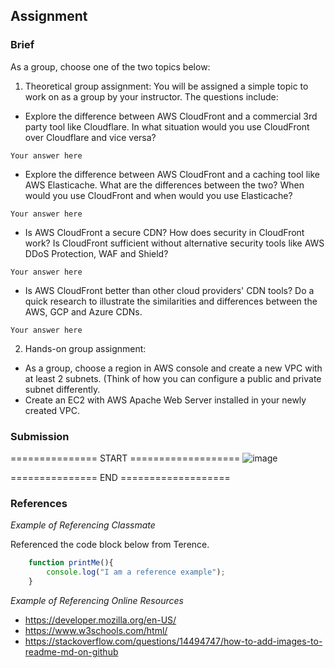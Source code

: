 ## Assignment

### Brief

As a group, choose one of the two topics below:
1. Theoretical group assignment:
You will be assigned a simple topic to work on as a group by your instructor. The questions include:

- Explore the difference between AWS CloudFront and a commercial 3rd party tool like Cloudflare. In what situation would you use CloudFront over Cloudflare and vice versa?

```
Your answer here
```

- Explore the difference between AWS CloudFront and a caching tool like AWS Elasticache. What are the differences between the two? When would you use CloudFront and when would you use Elasticache?


```
Your answer here
```

- Is AWS CloudFront a secure CDN? How does security in CloudFront work? Is CloudFront sufficient without alternative security tools like AWS DDoS Protection, WAF and Shield?


```
Your answer here
```

- Is AWS CloudFront better than other cloud providers' CDN tools? Do a quick research to illustrate the similarities and differences between the AWS, GCP and Azure CDNs.


```
Your answer here
```

2. Hands-on group assignment:
- As a group, choose a region in AWS console and create a new VPC with at least 2 subnets. (Think of how you can configure a public and private subnet differently.
- Create an EC2 with AWS Apache Web Server installed in your newly created VPC.

### Submission 
=============== START ===================
![image](https://github.com/user-attachments/assets/e83ba8e4-8296-46a2-b9f6-a1f1b3c7f073)

=============== END ===================
### References

_Example of Referencing Classmate_

Referenced the code block below from Terence.
```js
    function printMe(){
        console.log("I am a reference example");
    }
```

_Example of Referencing Online Resources_

- https://developer.mozilla.org/en-US/
- https://www.w3schools.com/html/
- https://stackoverflow.com/questions/14494747/how-to-add-images-to-readme-md-on-github



